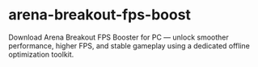 # arena-breakout-fps-boost
Download Arena Breakout FPS Booster for PC — unlock smoother performance, higher FPS, and stable gameplay using a dedicated offline optimization toolkit.
